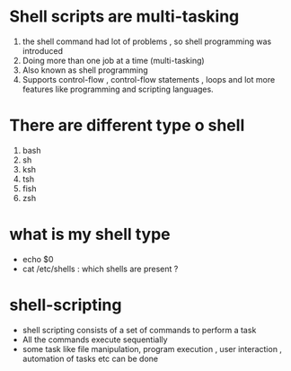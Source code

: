 # Shell scripts are multi-tasking

1. the shell command had lot of problems , so shell programming was introduced
2. Doing more than one job at a time (multi-tasking)
3. Also known as shell programming
4. Supports control-flow , control-flow statements , loops and lot more features like programming and scripting languages.

# There are different type o shell

1. bash
2. sh
3. ksh
4. tsh
5. fish
6. zsh

# what is my shell type 
- echo $0
-  cat /etc/shells : which shells are present ?

# shell-scripting

- shell scripting consists of a set of  commands to perform a task
-  All the commands execute sequentially
- some task like file manipulation, program execution , user interaction , automation of tasks etc can be done

